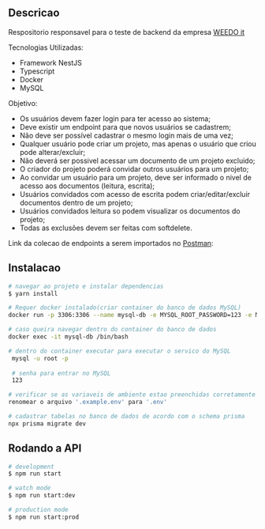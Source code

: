 ## Descricao

Respositorio responsavel para o teste de backend da empresa [WEEDO it](http://weedo.it/)

Tecnologias Utilizadas:
- Framework NestJS
- Typescript
- Docker
- MySQL

Objetivo:

- Os usuários devem fazer login para ter acesso ao sistema;
- Deve existir um endpoint para que novos usuários se cadastrem;
- Não deve ser possível cadastrar o mesmo login mais de uma vez;
- Qualquer usuário pode criar um projeto, mas apenas o usuário que criou pode alterar/excluir;
- Não deverá ser possivel acessar um documento de um projeto excluido;
- O criador do projeto poderá convidar outros usuários para um projeto;
- Ao convidar um usuário para um projeto, deve ser informado o nivel de acesso aos documentos (leitura, escrita);
- Usuários convidados com acesso de escrita podem criar/editar/excluir  documentos dentro de um projeto;
- Usuários convidados leitura so podem visualizar os documentos do projeto;
- Todas as exclusões devem ser feitas com softdelete.

Link da colecao de endpoints a serem importados no [Postman](https://github.com/Neto6391/test_backend/tree/main/postman_collection):

## Instalacao

```bash
# navegar ao projeto e instalar dependencias
$ yarn install

# Requer docker instalado(criar container do banco de dados MySQL)
docker run -p 3306:3306 --name mysql-db -e MYSQL_ROOT_PASSWORD=123 -e MYSQL_DATABASE=test_backend -d mysql:8.0

# caso queira navegar dentro do container do banco de dados
docker exec -it mysql-db /bin/bash

# dentro do container executar para executar o servico do MySQL
 mysql -u root -p
 
 # senha para entrar no MySQL
 123

# verificar se as variaveis de ambiente estao preenchidas corretamente
renomear o arquivo '.example.env' para '.env'

# cadastrar tabelas no banco de dados de acordo com o schema prisma
npx prisma migrate dev
```

## Rodando a API

```bash
# development
$ npm run start

# watch mode
$ npm run start:dev

# production mode
$ npm run start:prod
```
